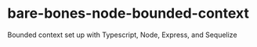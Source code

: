 # bare-bones-node-bounded-context

Bounded context set up with Typescript, Node, Express, and Sequelize
